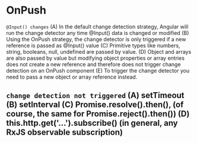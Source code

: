 # OnPush

`@Input() changes`
(A) In the default change detection strategy, Angular will run the change detector any time @Input() data is changed or modified
(B) Using the OnPush strategy, the change detector is only triggered if a new reference is passed as @Input() value
(C) Primitive types like numbers, string, booleans, null, undefined are passed by value.
(D) Object and arrays are also passed by value but modifying object properties or array entries does not create a new reference and therefore does not trigger change detection on an OnPush component
(E) To trigger the change detector you need to pass a new object or array reference instead.

`change detection not triggered`
(A) setTimeout
(B) setInterval
(C) Promise.resolve().then(), (of course, the same for Promise.reject().then())
(D) this.http.get('...').subscribe() (in general, any RxJS observable subscription)
--------------------------------------------------------------------------------------------------------------